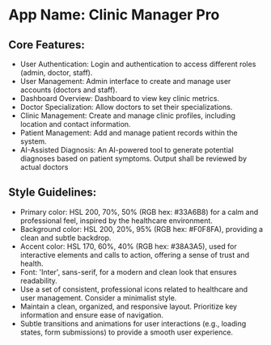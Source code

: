 # **App Name**: Clinic Manager Pro

## Core Features:

- User Authentication: Login and authentication to access different roles (admin, doctor, staff).
- User Management: Admin interface to create and manage user accounts (doctors and staff).
- Dashboard Overview: Dashboard to view key clinic metrics.
- Doctor Specialization: Allow doctors to set their specializations.
- Clinic Management: Create and manage clinic profiles, including location and contact information.
- Patient Management: Add and manage patient records within the system.
- AI-Assisted Diagnosis: An AI-powered tool to generate potential diagnoses based on patient symptoms. Output shall be reviewed by actual doctors

## Style Guidelines:

- Primary color: HSL 200, 70%, 50% (RGB hex: #33A6B8) for a calm and professional feel, inspired by the healthcare environment.
- Background color: HSL 200, 20%, 95% (RGB hex: #F0F8FA), providing a clean and subtle backdrop.
- Accent color: HSL 170, 60%, 40% (RGB hex: #38A3A5), used for interactive elements and calls to action, offering a sense of trust and health.
- Font: 'Inter', sans-serif, for a modern and clean look that ensures readability.
- Use a set of consistent, professional icons related to healthcare and user management. Consider a minimalist style.
- Maintain a clean, organized, and responsive layout. Prioritize key information and ensure ease of navigation.
- Subtle transitions and animations for user interactions (e.g., loading states, form submissions) to provide a smooth user experience.